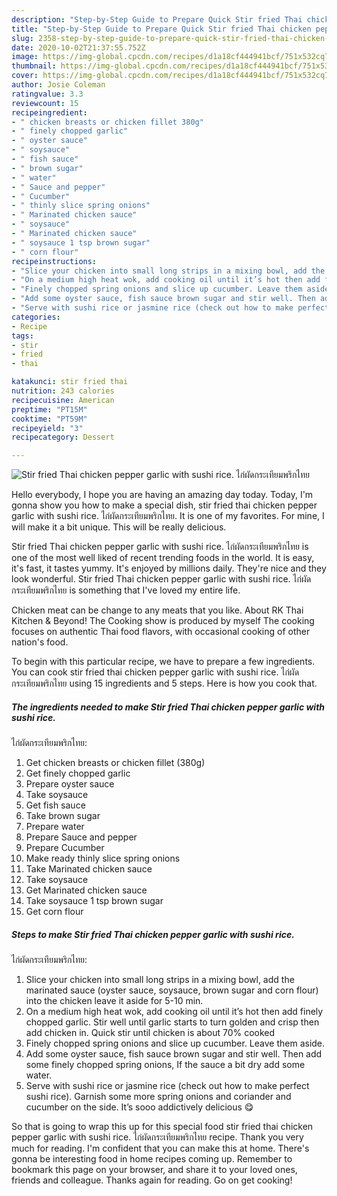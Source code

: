 ```yaml
---
description: "Step-by-Step Guide to Prepare Quick Stir fried Thai chicken pepper garlic with sushi rice.  ไก่ผัดกระเทียมพริกไทย"
title: "Step-by-Step Guide to Prepare Quick Stir fried Thai chicken pepper garlic with sushi rice.  ไก่ผัดกระเทียมพริกไทย"
slug: 2358-step-by-step-guide-to-prepare-quick-stir-fried-thai-chicken-pepper-garlic-with-sushi-rice
date: 2020-10-02T21:37:55.752Z
image: https://img-global.cpcdn.com/recipes/d1a18cf444941bcf/751x532cq70/stir-fried-thai-chicken-pepper-garlic-with-sushi-rice-ไก่ผัดกระเทียมพริกไทย-recipe-main-photo.jpg
thumbnail: https://img-global.cpcdn.com/recipes/d1a18cf444941bcf/751x532cq70/stir-fried-thai-chicken-pepper-garlic-with-sushi-rice-ไก่ผัดกระเทียมพริกไทย-recipe-main-photo.jpg
cover: https://img-global.cpcdn.com/recipes/d1a18cf444941bcf/751x532cq70/stir-fried-thai-chicken-pepper-garlic-with-sushi-rice-ไก่ผัดกระเทียมพริกไทย-recipe-main-photo.jpg
author: Josie Coleman
ratingvalue: 3.3
reviewcount: 15
recipeingredient:
- " chicken breasts or chicken fillet 380g"
- " finely chopped garlic"
- " oyster sauce"
- " soysauce"
- " fish sauce"
- " brown sugar"
- " water"
- " Sauce and pepper"
- " Cucumber"
- " thinly slice spring onions"
- " Marinated chicken sauce"
- " soysauce"
- " Marinated chicken sauce"
- " soysauce 1 tsp brown sugar"
- " corn flour"
recipeinstructions:
- "Slice your chicken into small long strips in a mixing bowl, add the marinated sauce (oyster sauce, soysauce, brown sugar and corn flour) into the chicken leave it aside for 5-10 min."
- "On a medium high heat wok, add cooking oil until it’s hot then add finely chopped garlic. Stir well until garlic starts to turn golden and crisp then add chicken in. Quick stir until chicken is about 70% cooked"
- "Finely chopped spring onions and slice up cucumber. Leave them aside."
- "Add some oyster sauce, fish sauce brown sugar and stir well. Then add some finely chopped spring onions, If the sauce a bit dry add some water."
- "Serve with sushi rice or jasmine rice (check out how to make perfect sushi rice). Garnish some more spring onions and coriander and cucumber on the side. It’s sooo addictively delicious 😋"
categories:
- Recipe
tags:
- stir
- fried
- thai

katakunci: stir fried thai 
nutrition: 243 calories
recipecuisine: American
preptime: "PT15M"
cooktime: "PT59M"
recipeyield: "3"
recipecategory: Dessert

---
```



![Stir fried Thai chicken pepper garlic with sushi rice. 
ไก่ผัดกระเทียมพริกไทย](https://img-global.cpcdn.com/recipes/d1a18cf444941bcf/751x532cq70/stir-fried-thai-chicken-pepper-garlic-with-sushi-rice-ไก่ผัดกระเทียมพริกไทย-recipe-main-photo.jpg)

Hello everybody, I hope you are having an amazing day today. Today, I'm gonna show you how to make a special dish, stir fried thai chicken pepper garlic with sushi rice. 
ไก่ผัดกระเทียมพริกไทย. It is one of my favorites. For mine, I will make it a bit unique. This will be really delicious.

Stir fried Thai chicken pepper garlic with sushi rice. 
ไก่ผัดกระเทียมพริกไทย is one of the most well liked of recent trending foods in the world. It is easy, it's fast, it tastes yummy. It's enjoyed by millions daily. They're nice and they look wonderful. Stir fried Thai chicken pepper garlic with sushi rice. 
ไก่ผัดกระเทียมพริกไทย is something that I've loved my entire life.

Chicken meat can be change to any meats that you like. About RK Thai Kitchen &amp; Beyond! The Cooking show is produced by myself The cooking focuses on authentic Thai food flavors, with occasional cooking of other nation&#39;s food.


To begin with this particular recipe, we have to prepare a few ingredients. You can cook stir fried thai chicken pepper garlic with sushi rice. 
ไก่ผัดกระเทียมพริกไทย using 15 ingredients and 5 steps. Here is how you cook that.

<!--inarticleads1-->

##### The ingredients needed to make Stir fried Thai chicken pepper garlic with sushi rice. 
ไก่ผัดกระเทียมพริกไทย:

1. Get  chicken breasts or chicken fillet (380g)
1. Get  finely chopped garlic
1. Prepare  oyster sauce
1. Take  soysauce
1. Get  fish sauce
1. Take  brown sugar
1. Prepare  water
1. Prepare  Sauce and pepper
1. Prepare  Cucumber
1. Make ready  thinly slice spring onions
1. Take  Marinated chicken sauce
1. Take  soysauce
1. Get  Marinated chicken sauce
1. Take  soysauce 1 tsp brown sugar
1. Get  corn flour




<!--inarticleads2-->

##### Steps to make Stir fried Thai chicken pepper garlic with sushi rice. 
ไก่ผัดกระเทียมพริกไทย:

1. Slice your chicken into small long strips in a mixing bowl, add the marinated sauce (oyster sauce, soysauce, brown sugar and corn flour) into the chicken leave it aside for 5-10 min.
1. On a medium high heat wok, add cooking oil until it’s hot then add finely chopped garlic. Stir well until garlic starts to turn golden and crisp then add chicken in. Quick stir until chicken is about 70% cooked
1. Finely chopped spring onions and slice up cucumber. Leave them aside.
1. Add some oyster sauce, fish sauce brown sugar and stir well. Then add some finely chopped spring onions, If the sauce a bit dry add some water.
1. Serve with sushi rice or jasmine rice (check out how to make perfect sushi rice). Garnish some more spring onions and coriander and cucumber on the side. It’s sooo addictively delicious 😋




So that is going to wrap this up for this special food stir fried thai chicken pepper garlic with sushi rice. 
ไก่ผัดกระเทียมพริกไทย recipe. Thank you very much for reading. I'm confident that you can make this at home. There's gonna be interesting food in home recipes coming up. Remember to bookmark this page on your browser, and share it to your loved ones, friends and colleague. Thanks again for reading. Go on get cooking!

